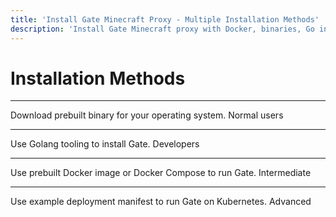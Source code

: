 ```yaml
---
title: 'Install Gate Minecraft Proxy - Multiple Installation Methods'
description: 'Install Gate Minecraft proxy with Docker, binaries, Go install, or Kubernetes. Choose the best installation method for your server setup.'
---
```


# Installation Methods

---

<VPButton text="Binary" href="/guide/install/binaries"/> Download prebuilt binary for your operating system. <VPBadge>Normal users</VPBadge>

---

<VPButton text="Golang" href="/guide/install/go"/> Use Golang tooling to install Gate. <VPBadge>Developers</VPBadge>

---

<VPButton text="Docker" href="/guide/install/docker"/> Use prebuilt Docker image or Docker Compose to run Gate. <VPBadge>Intermediate</VPBadge>

---

<VPButton text="Kubernetes" href="/guide/install/kubernetes"/> Use example deployment manifest to run Gate on Kubernetes. <VPBadge>Advanced</VPBadge>
